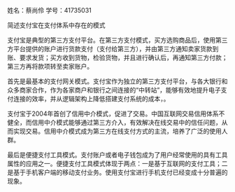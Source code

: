 
姓名：蔡尚伶   学号：41735031


简述支付宝在支付体系中存在的模式


支付宝是典型的第三方支付平台。在第三方支付模式，买方选购商品后，使用第三方平台提供的账户进行货款支付（支付给第三方），并由第三方通知卖家货款到账、要求发货；买方收到货物，检验货物，并且进行确认后，再通知第三方付款；第三方再将款项转至卖家账户。

首先是最基本的支付网关模式。支付宝作为独立的第三方支付平台，与各大银行和众多商家合作，作为各家商户和银行之间连接的“中转站”，能够有效地提升电子支付连接的效率，并从逻辑架构上降低搭建支付系统的成本，。
 
支付宝于2004年首创了信用中介模式，促进了交易。中国互联网交易信用体系不健全，而信用中介模式能够通过第三方介入，有效解决在线交易中的信任问题，从而实现交易。信用中介模式成为第三方在线支付方式的主流，培养了广泛的使用人群。

最后是便捷支付工具模式。支付账户或者电子钱包成为了用户经常使用的具有工具属性的应用之一。便捷支付工具模式体现于两点：一是基于互联网的支付工具；二是基于手机客户端的移动支付业务。使用支付宝进行手机支付已经变成十分普遍的现象。
